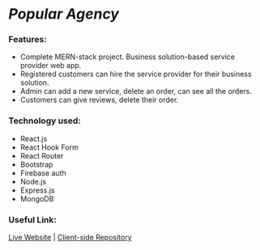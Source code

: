 # **_Popular Agency_**

### **Features:**

- Complete MERN-stack project. Business solution-based service provider web app.
- Registered customers can hire the service provider for their business solution.
- Admin can add a new service, delete an order, can see all the orders.
- Customers can give reviews, delete their order.

### **Technology used:**

- React.js
- React Hook Form
- React Router
- Bootstrap
- Firebase auth
- Node.js
- Express.js
- MongoDB

### **Useful Link:**

[Live Website](https://popular-agency.web.app/) | [Client-side Repository](https://github.com/Tamim-Hossain/popular-agency)
